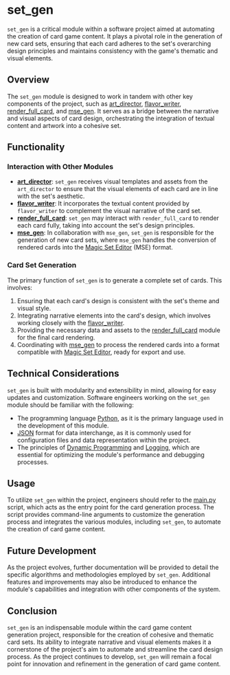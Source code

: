 # set_gen

`set_gen` is a critical module within a software project aimed at automating the creation of card game content. It plays a pivotal role in the generation of new card sets, ensuring that each card adheres to the set's overarching design principles and maintains consistency with the game's thematic and visual elements.

## Overview

The `set_gen` module is designed to work in tandem with other key components of the project, such as [art_director](art_director.md), [flavor_writer](flavor_writer.md), [render_full_card](render_full_card.md), and [mse_gen](mse_gen.md). It serves as a bridge between the narrative and visual aspects of card design, orchestrating the integration of textual content and artwork into a cohesive set.

## Functionality

### Interaction with Other Modules

- **[art_director](art_director.md)**: `set_gen` receives visual templates and assets from the `art_director` to ensure that the visual elements of each card are in line with the set's aesthetic.
- **[flavor_writer](flavor_writer.md)**: It incorporates the textual content provided by `flavor_writer` to complement the visual narrative of the card set.
- **[render_full_card](render_full_card.md)**: `set_gen` may interact with `render_full_card` to render each card fully, taking into account the set's design principles.
- **[mse_gen](mse_gen.md)**: In collaboration with `mse_gen`, `set_gen` is responsible for the generation of new card sets, where `mse_gen` handles the conversion of rendered cards into the [Magic Set Editor](Magic%20Set%20Editor.md) (MSE) format.

### Card Set Generation

The primary function of `set_gen` is to generate a complete set of cards. This involves:

1. Ensuring that each card's design is consistent with the set's theme and visual style.
2. Integrating narrative elements into the card's design, which involves working closely with the [flavor_writer](flavor_writer.md).
3. Providing the necessary data and assets to the [render_full_card](render_full_card.md) module for the final card rendering.
4. Coordinating with [mse_gen](mse_gen.md) to process the rendered cards into a format compatible with [Magic Set Editor](Magic%20Set%20Editor.md), ready for export and use.

## Technical Considerations

`set_gen` is built with modularity and extensibility in mind, allowing for easy updates and customization. Software engineers working on the `set_gen` module should be familiar with the following:

- The programming language [Python](Python.md), as it is the primary language used in the development of this module.
- [JSON](JSON.md) format for data interchange, as it is commonly used for configuration files and data representation within the project.
- The principles of [Dynamic Programming](Dynamic%20Programming.md) and [Logging](Logging.md), which are essential for optimizing the module's performance and debugging processes.

## Usage

To utilize `set_gen` within the project, engineers should refer to the [main.py](main.py.md) script, which acts as the entry point for the card generation process. The script provides command-line arguments to customize the generation process and integrates the various modules, including `set_gen`, to automate the creation of card game content.

## Future Development

As the project evolves, further documentation will be provided to detail the specific algorithms and methodologies employed by `set_gen`. Additional features and improvements may also be introduced to enhance the module's capabilities and integration with other components of the system.

## Conclusion

`set_gen` is an indispensable module within the card game content generation project, responsible for the creation of cohesive and thematic card sets. Its ability to integrate narrative and visual elements makes it a cornerstone of the project's aim to automate and streamline the card design process. As the project continues to develop, `set_gen` will remain a focal point for innovation and refinement in the generation of card game content.